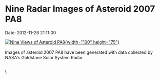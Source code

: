 Nine Radar Images of Asteroid 2007 PA8
======================================

Date: 2012-11-26 21:11:00

[![Nine Views of Asteroid
PA8](http://www.jpl.nasa.gov/images/asteroid/20121126/asteroid20121114-th.jpg){width="100"
height="75"}](http://www.jpl.nasa.gov/news/news.php?release=2012-369&rn=news.xml&rst=3598)\
\
Images of asteroid 2007 PA8 have been generated with data collected by
NASA\'s Goldstone Solar System Radar.

\
\
